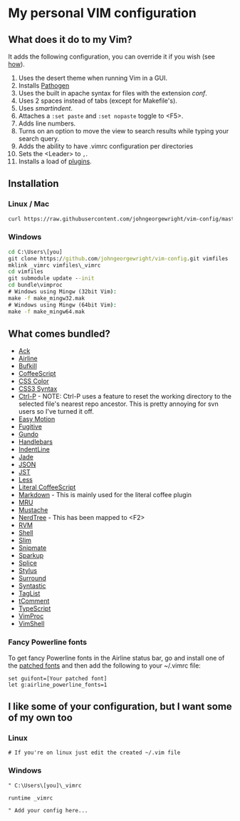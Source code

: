 My personal VIM configuration
=============================

What does it do to my Vim?
--------------------------

It adds the following configuration, you can override it if you wish (see [how](#i-like-some-of-your-configuration-but-i-want-some-of-my-own-too)).

1. Uses the desert theme when running Vim in a GUI.
2. Installs [Pathogen](https://github.com/tpope/vim-pathogen)
4. Uses the built in apache syntax for files with the extension _conf_.
5. Uses 2 spaces instead of tabs (except for Makefile's).
6. Uses _smartindent_.
7. Attaches a `:set paste` and `:set nopaste` toggle to &lt;F5&gt;.
8. Adds line numbers.
9. Turns on an option to move the view to search results while typing your search query.
10. Adds the ability to have .vimrc configuration per directories
11. Sets the &lt;Leader&gt; to `,`.
12. Installs a load of [plugins](#what-comes-bundled).

Installation
------------

### Linux / Mac

```sh
curl https://raw.githubusercontent.com/johngeorgewright/vim-config/master/install.sh | sh
```

### Windows

```bat
cd C:\Users\[you]
git clone https://github.com/johngeorgewright/vim-config.git vimfiles
mklink _vimrc vimfiles\_vimrc
cd vimfiles
git submodule update --init
cd bundle\vimproc
# Windows using Mingw (32bit Vim):
make -f make_mingw32.mak
# Windows using Mingw (64bit Vim):
make -f make_mingw64.mak
```

What comes bundled?
-------------------

- [Ack](https://github.com/mileszs/ack.vim)
- [Airline](https://github.com/bling/vim-airline)
- [Bufkill](http://www.vim.org/scripts/script.php?script_id=1147)
- [CoffeeScript](https://github.com/kchmck/vim-coffee-script)
- [CSS Color](https://github.com/skammer/vim-css-color)
- [CSS3 Syntax](https://github.com/hail2u/vim-css3-syntax)
- [Ctrl-P](https://github.com/kien/ctrlp.vim) - NOTE: Ctrl-P uses a feature to reset the working directory to the selected file's nearest repo ancestor. This is pretty annoying for svn users so I've turned it off.
- [Easy Motion](https://github.com/Lokaltog/vim-easymotion)
- [Fugitive](https://github.com/tpope/vim-fugitive.git)
- [Gundo](http://sjl.bitbucket.org/gundo.vim/)
- [Handlebars](https://github.com/nono/vim-handlebars)
- [IndentLine](https://github.com/Yggdroot/indentLine)
- [Jade](https://github.com/digitaltoad/vim-jade)
- [JSON](https://github.com/elzr/vim-json)
- [JST](https://github.com/briancollins/vim-jst)
- [Less](https://github.com/groenewege/vim-less)
- [Literal CoffeeScript](https://github.com/mintplant/vim-literate-coffeescript.git)
- [Markdown](https://github.com/tpope/vim-markdown.git) - This is mainly used for the literal coffee plugin
- [MRU](https://github.com/vim-scripts/mru.vim)
- [Mustache](https://github.com/juvenn/mustache.vim)
- [NerdTree](https://github.com/scrooloose/nerdtree) - This has been mapped to &lt;F2&gt;
- [RVM](https://github.com/tpope/vim-rvm)
- [Shell](https://github.com/johngeorgewright/shell.vim)
- [Slim](https://github.com/slim-template/vim-slim)
- [Snipmate](https://github.com/msanders/snipmate.vim)
- [Sparkup](https://github.com/tristen/vim-sparkup)
- [Splice](https://github.com/sjl/splice.vim)
- [Stylus](https://github.com/wavded/vim-stylus)
- [Surround](https://github.com/tpope/vim-surround)
- [Syntastic](https://github.com/scrooloose/syntastic)
- [TagList](http://vim-taglist.sourceforge.net/)
- [tComment](https://github.com/vim-scripts/tComment)
- [TypeScript](https://github.com/leafgarland/typescript-vim)
- [VimProc](https://github.com/Shougo/vimproc.vim)
- [VimShell](https://github.com/Shougo/vimshell.vim)

### Fancy Powerline fonts

To get fancy Powerline fonts in the Airline status bar, go and install one of the [patched fonts](https://github.com/Lokaltog/powerline-fonts) and then add the following to your ~/.vimrc file:

```vim
set guifont=[Your patched font]
let g:airline_powerline_fonts=1
```


I like some of your configuration, but I want some of my own too
----------------------------------------------------------------

### Linux
```vim
# If you're on linux just edit the created ~/.vim file
```

### Windows
```vim
" C:\Users\[you]\_vimrc

runtime _vimrc

" Add your config here...
```

